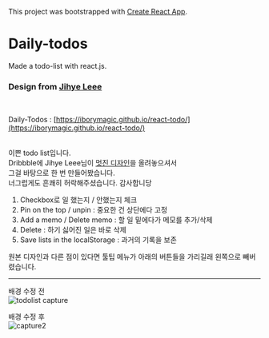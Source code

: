 This project was bootstrapped with [Create React App](https://github.com/facebook/create-react-app).

# Daily-todos
Made a todo-list with react.js.
### Design from [Jihye Leee](http://jihyeleee.com/)
<br />

Daily-Todos : [https://iborymagic.github.io/react-todo/](https://iborymagic.github.io/react-todo/)  
<br />

이쁜 todo list입니다.  
Dribbble에 Jihye Leee님이 [멋진 디자인](https://dribbble.com/shots/3384144-Hello-Dribbble)을 올려놓으셔서  
그걸 바탕으로 한 번 만들어봤습니다.  
너그럽게도 흔쾌히 허락해주셨습니다. 감사합니당  

1. Checkbox로 일 했는지 / 안했는지 체크
2. Pin on the top / unpin : 중요한 건 상단에다 고정
3. Add a memo / Delete memo : 할 일 밑에다가 메모를 추가/삭제
4. Delete : 하기 싫어진 일은 바로 삭제
5. Save lists in the localStorage : 과거의 기록을 보존

원본 디자인과 다른 점이 있다면
툴팁 메뉴가 아래의 버튼들을 가리길래
왼쪽으로 빼버렸습니다.  

---
배경 수정 전  
![todolist capture](https://user-images.githubusercontent.com/42052110/86330962-62a5eb80-bc83-11ea-9502-b73d610c2c1b.PNG)  

배경 수정 후  
![capture2](https://user-images.githubusercontent.com/42052110/86330968-646faf00-bc83-11ea-8be0-4b8893f032b9.PNG)  

